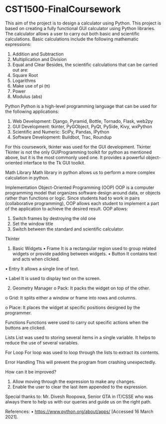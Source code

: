 # CST1500-FinalCoursework
This aim of  the project is to design a calculator using Python.
This project is based on creating a fully functional GUI calculator using Python libraries. The calculator allows a user to carry out both basic and scientific calculations.
Basic calculations include the following mathematic expressions:
1)	Addition and Subtraction
2)	Multiplication and Division
3)	Equal and Clear
Besides, the scientific calculations that can be carried out are:
1)	Square Root
2)	Logarithms 
3)	Make use of pi (π)
4)	Power
5)	Modulus (abs)

Python 
Python is a high-level programming language that can be used for the following applications:
1)	Web Development: Django, Pyramid, Bottle, Tornado, Flask, web2py
2)	GUI Development: tkinter, PyGObject, PyQt, PySide, Kivy, wxPython
3)	Scientific and Numeric: SciPy, Pandas, IPython
4)	Software Development: Buildbot, Trac, Roundup

For this coursework, tkinter was used for the GUI development.
Tkinter 
Tkinter is not the only GUIProgramming toolkit for python as mentioned above, but it is the most commonly used one. It provides a powerful object-oriented interface to the Tk GUI toolkit.


Math Library
Math library in python allows us to perform a more complex calculation in python.

Implementation
Object-Oriented Programming (OOP)
OOP is a computer programming model that organizes software design around data, or objects rather than functions or logic. 
Since students had to work in pairs (collaborative programming), OOP allows each student to implement a part of the application to achieve the desired result.
 OOP allows:
1. Switch frames by destroying the old one
2. Set the window title
3. Switch between the standard and scientific calculator.


Tkinter
1)	Basic Widgets
•	Frame 
It is a rectangular region used to group related widgets or provide padding between widgets. 
•	Button
It contains text and acts when clicked. 

•	Entry 
It allows a single line of text.

•	Label
It is used to display text on the screen. 

2)	Geometry Manager
o	Pack: It packs the widget on top of the other.


o	Grid: It splits either a window or frame into rows and columns.
		
o	Place: It places the widget at specific positions designed by the programmer.

Functions
Functions were used to carry out specific actions when the buttons are clicked.


Lists
List was used to storing several items in a single variable. It helps to reduce the use of several variables. 

For Loop
For loop was used to loop through the lists to extract its contents.  

Error Handling
This will prevent the program from crashing unexpectedly. 


How can it be improved?
1)	Allow moving through the expression to make any changes.
2)	Enable the user to clear the last item appended to the expression.


Special thanks to:
Mr. Divesh Roopowa, Senior GTA in IT/CSSE who was always there to help us with our queries and guide us on the right path.

References: 
•	https://www.python.org/about/apps/  [Accessed 16 March 2021].

